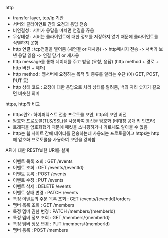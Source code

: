 http
- transfer layer, tcp/ip 기반
- 서버와 클라이언트 간의 요청과 응답 전송
- 비연결성 : 서버가 응답을 마치면 연결을 끊음
- 무상태성 : 서버는 클라이언트에 대한 정보를 저장하지 않기 때문에 클라이언트를 식별하지 못함
- http 연결 : tcp연결을 열어줌 (새연결 or 재사용) -> http메시지 전송 -> 서버가 보낸 응답 읽음 -> 연결 닫기 or 재사용
- http message를 통해 데이터를 주고 받음 (요청, 응답) (http method + 경로 + http 버전 + 헤더)
- http method : 웹서버에 요청하는 목적 및 종류를 알리는 수단 (예) GET, POST, PUT 등)
- http 상태 코드 : 요청에 대한 응답으로 처리 상태를 알려줌, 백의 자리 숫자가 같으면 비슷한 의미

https, http와 비교
- https란? : 하이퍼텍스트 전송 프로토콜 보안, http의 보안 버전
- 암호화 프로토콜(TLS/SSL)을 사용하여 통신을 암호화 (비대칭 공개 키 인프라)
- 트래픽을 암호화했기 때문에 패킷을 스니핑하거나 가로채도 알아볼 수 없음
- http는 웹 사이트 간에 데이터를 전송하는데 사용되는 프로토콜이고 https는 http에 암호화 프로토콜을 사용하여 보안을 강화함

API에 대한 RESTful한 URI를 설계
- 이벤트 목록 조회
  : GET /events
- 이벤트 조회
  : GET /events/{eventId}
- 이벤트 등록
  : POST /events
- 이벤트 수정
  : PUT /events
- 이벤트 삭제
  : DELETE /events
- 이벤트 상태 변경
  : PATCH /events
- 특정 이벤트의 주문 목록 조회
  : GET /events/{eventId}/orders
- 멤버 목록 조회
  : GET /members
- 특정 멤버 권한 변경
  : PATCH /members/{memberId}
- 특정 멤버 정보 조회
  : GET /members/{memberId}
- 특정 멤버 정보 변경
  : PUT /members/{memberId}
- 멤버 등록
  : POST /members

